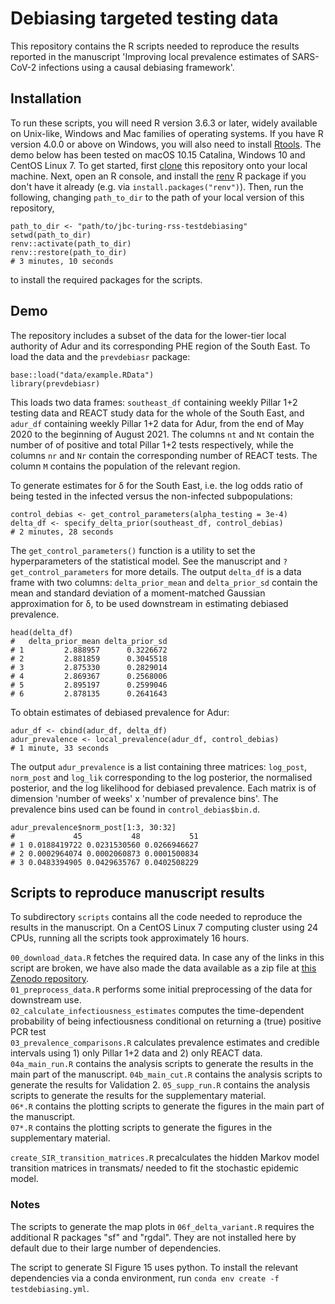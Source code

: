 # Debiasing targeted testing data

This repository contains the R scripts needed to reproduce the results reported 
in the manuscript 'Improving local prevalence estimates of SARS-CoV-2 infections using a causal debiasing framework'. 

## Installation

To run these scripts, you will need R version 3.6.3 or later, widely available on 
Unix-like, Windows and Mac families of operating systems. If you have R version 4.0.0
or above on Windows, you will also need to install 
[Rtools](https://cran.r-project.org/bin/windows/Rtools/). The demo below has
been tested on macOS 10.15 Catalina, Windows 10 and CentOS Linux 7. To get started,
first [clone](https://git-scm.com/book/en/v2/Git-Basics-Getting-a-Git-Repository)
this repository onto your local machine. Next, open an R console, and install the 
[renv](https://rstudio.github.io/renv/index.html) R package if you don't have it 
already (e.g. via `install.packages("renv")`). Then, run the following, 
changing `path_to_dir` to the path of your local version of this repository,
```
path_to_dir <- "path/to/jbc-turing-rss-testdebiasing"
setwd(path_to_dir)
renv::activate(path_to_dir)
renv::restore(path_to_dir)
# 3 minutes, 10 seconds
```
to install the required packages for the scripts. 

## Demo

The repository includes a subset of the data for the lower-tier local authority 
of Adur and its corresponding PHE region of the South East. To load the data and
the `prevdebiasr` package:

```
base::load("data/example.RData")
library(prevdebiasr)
```

This loads two data frames: `southeast_df` containing weekly Pillar 1+2 testing 
data and REACT study data for the whole of the South East, and `adur_df` 
containing weekly Pillar 1+2 data for Adur, from the end of May 2020 to the
beginning of August 2021. The columns `nt` and `Nt` contain the number of
of positive and total Pillar 1+2 tests respectively, while the columns `nr` and 
`Nr` contain the corresponding number of REACT tests. The column `M` contains 
the population of the relevant region.  
  
To generate estimates for &delta; for the South East, i.e. the log odds ratio 
of being tested in the infected versus the non-infected subpopulations: 

```
control_debias <- get_control_parameters(alpha_testing = 3e-4)
delta_df <- specify_delta_prior(southeast_df, control_debias)
# 2 minutes, 28 seconds
```

The `get_control_parameters()` function is a utility to set the hyperparameters 
of the statistical model. See the manuscript and `?get_control_parameters` for 
more details. The output `delta_df` is a data frame with two columns: 
`delta_prior_mean` and `delta_prior_sd` contain the mean and standard deviation 
of a moment-matched Gaussian approximation for &delta;, to be used downstream 
in estimating debiased prevalence.

```
head(delta_df)
#   delta_prior_mean delta_prior_sd
# 1         2.888957      0.3226672
# 2         2.881859      0.3045518
# 3         2.875330      0.2829014
# 4         2.869367      0.2568006
# 5         2.895197      0.2599046
# 6         2.878135      0.2641643
```


To obtain estimates of debiased prevalence for Adur:
```
adur_df <- cbind(adur_df, delta_df)
adur_prevalence <- local_prevalence(adur_df, control_debias)
# 1 minute, 33 seconds
```
The output `adur_prevalence` is a list containing three matrices: `log_post`, 
`norm_post` and `log_lik` corresponding to the log posterior, the normalised
posterior, and the log likelihood for debiased prevalence. Each matrix is of 
dimension 'number of weeks' x 'number of prevalence bins'. The prevalence bins 
used can be found in `control_debias$bin.d`.

```
adur_prevalence$norm_post[1:3, 30:32]
#             45           48           51
# 1 0.0188419722 0.0231530560 0.0266946627
# 2 0.0002964074 0.0002060873 0.0001500834
# 3 0.0483394905 0.0429635767 0.0402508229
```


## Scripts to reproduce manuscript results

To subdirectory `scripts` contains all the code needed to reproduce the results 
in the manuscript. On a CentOS Linux 7 computing cluster using 24 CPUs, running 
all the scripts took approximately 16 hours.

`00_download_data.R`  fetches the required data. In case any of the links in this script are broken, we have also made the data available as a zip file at [this Zenodo repository](https://doi.org/10.5281/zenodo.6557505).  
`01_preprocess_data.R`  performs some initial preprocessing of the data for downstream use.  
`02_calculate_infectiousness_estimates` computes the time-dependent probability of being infectiousness conditional on returning a (true) positive PCR test  
`03_prevalence_comparisons.R` calculates prevalence estimates and credible intervals using 1) only Pillar 1+2 data and 2) only REACT data.  
`04a_main_run.R` contains the analysis scripts to generate the results in the main part of the manuscript. 
`04b_main_cut.R` contains the analysis scripts to generate the results for Validation 2. 
`05_supp_run.R` contains the analysis scripts to generate the results for the supplementary material.  
`06*.R` contains the plotting scripts to generate the figures in the main part of the manuscript.  
`07*.R` contains the plotting scripts to generate the figures in the supplementary material.  

`create_SIR_transition_matrices.R` precalculates the hidden Markov model transition matrices in transmats/ needed to fit the stochastic epidemic model.  


### Notes

The scripts to generate the map plots in `06f_delta_variant.R` requires the 
additional R packages "sf" and "rgdal". They are not installed here by default 
due to their large number of dependencies.

The script to generate SI Figure 15 uses python. To install the relevant dependencies 
via a conda environment, run `conda env create -f testdebiasing.yml`.
